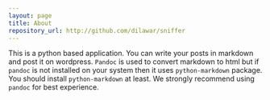 ```yaml
---
layout: page
title: About
repository_url: http://github.com/dilawar/sniffer
---
```


This is a python based application. You can write your posts in markdown and
post it on wordpress. `Pandoc` is used to convert markdown to html but if
`pandoc` is not installed on your system then it uses `python-markdown`
package. You should install `python-markdown` at least. We strongly recommend
using `pandoc` for best experience.


